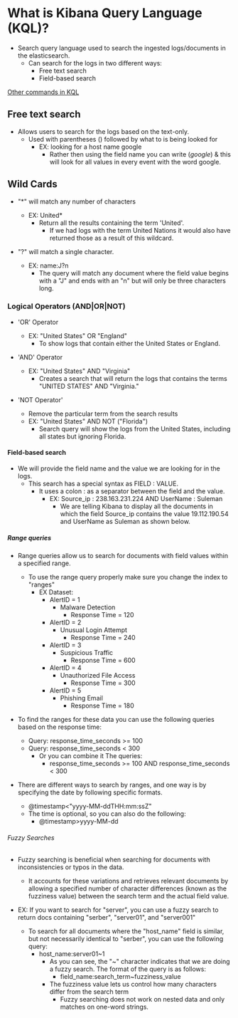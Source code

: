 # What is Kibana Query Language (KQL)?

* Search query language used to search the ingested logs/documents in the elasticsearch.
  * Can search for the logs in two different ways:
    * Free text search
    * Field-based search

[Other commands in KQL](<https://www.elastic.co/guide/en/kibana/7.17/kuery-query.html>)

## Free text search

* Allows users to search for the logs based on the text-only.
  * Used with parentheses () followed by what to is being looked for
    * EX: looking for a host name google
      * Rather then using the field name you can write (*google*) & this will look for all values in every event with the word google.

## Wild Cards

* "*" will match any number of characters
  * EX: United*
    * Return all the results containing the term 'United'.
      * If we had logs with the term United Nations it would also have returned those as a result of this wildcard.

* "?" will match a single character.
  * EX: name:J?n
    * The query will match any document where the field value begins with a "J" and ends with an "n" but will only be three characters long.

### Logical Operators (AND|OR|NOT)

* 'OR' Operator
  * EX: "United States" OR "England"
    * To show logs that contain either the United States or England.

* 'AND' Operator
  * EX: "United States" AND "Virginia"
    * Creates a search that will return the logs that contains the terms "UNITED STATES" AND "Virginia."

* 'NOT Operator'
  * Remove the particular term from the search results
  * EX: "United States" AND NOT ("Florida")
    * Search query will show the logs from the United States, including all states but ignoring Florida.

#### Field-based search

* We will provide the field name and the value we are looking for in the logs.
  * This search has a special syntax as FIELD : VALUE.
    * It uses a colon : as a separator between the field and the value.
      * EX: Source_ip : 238.163.231.224 AND UserName : Suleman
        * We are telling Kibana to display all the documents in which the field Source_ip contains the value 19.112.190.54 and UserName as Suleman as shown below.

##### Range queries

* Range queries allow us to search for documents with field values within a specified range.
  * To use the range query properly make sure you change the index to "ranges"
    * EX Dataset:
      * AlertID = 1
        * Malware Detection
          * Response Time = 120
      * AlertID = 2
        * Unusual Login Attempt
          * Response Time = 240
      * AlertID = 3
        * Suspicious Traffic
          * Response Time = 600
      * AlertID = 4
        * Unauthorized File Access
          * Response Time = 300
      * AlertID = 5
        * Phishing Email
          * Response Time = 180

* To find the ranges for these data you can use the following queries based on the response time:
  * Query: response_time_seconds >= 100
  * Query: response_time_seconds < 300
    * Or you can combine it The queries:
      * response_time_seconds >= 100 AND response_time_seconds < 300

* There are different ways to search by ranges, and one way is by specifying the date by following specific formats.
  * @timestamp<"yyyy-MM-ddTHH:mm:ssZ"
  * The time is optional, so you can also do the following:
    * @timestamp>yyyy-MM-dd

###### Fuzzy Searches

* Fuzzy searching is beneficial when searching for documents with inconsistencies or typos in the data.
  * It accounts for these variations and retrieves relevant documents by allowing a specified number of character differences (known as the fuzziness value) between the search term and the actual field value.

* EX: If you want to search for "server", you can use a fuzzy search to return docs containing "serber", "server01", and "server001"
  * To search for all documents where the "host_name" field is similar, but not necessarily identical to "serber", you can use the following query:
    * host_name:server01~1
      * As you can see, the "~" character indicates that we are doing a fuzzy search. The format of the query is as follows:
        * field_name:search_term~fuzziness_value
      * The fuzziness value lets us control how many characters differ from the search term
        * Fuzzy searching does not work on nested data and only matches on one-word strings.


